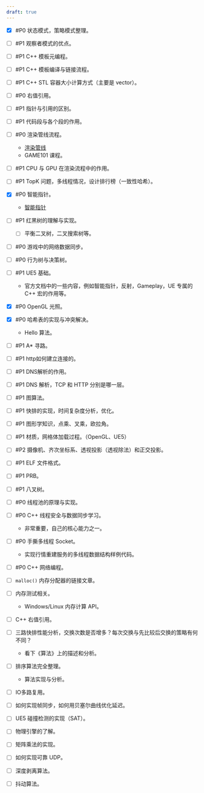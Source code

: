 ```yaml
---
draft: true
---
```

- [x] #P0 状态模式，策略模式整理。
- [ ] #P1 观察者模式的优点。
- [ ] #P1 C++ 模板元编程。
- [ ] #P1 C++ 模板编译与链接流程。
- [ ] #P1 C++ STL 容器大小计算方式（主要是 vector）。
- [ ] #P0 右值引用。
- [ ] #P1 指针与引用的区别。
- [ ] #P1 代码段与各个段的作用。
- [ ] #P0 渲染管线流程。
	- [渲染管线](OpenGL/渲染管线.md)
	- GAME101 课程。
- [ ] #P1 CPU 与 GPU 在渲染流程中的作用。
- [ ] #P1 TopK 问题，多线程情况，设计排行榜（一致性哈希）。
- [x] #P0 智能指针。
	- [智能指针](C++/智能指针.md)
- [ ] #P1 红黑树的理解与实现。
	- [ ] 平衡二叉树，二叉搜索树等。
- [ ] #P0 游戏中的网络数据同步。
- [ ] #P0 行为树与决策树。
- [ ] #P1 UE5 基础。
	- 官方文档中的一些内容，例如智能指针，反射，Gameplay，UE 专属的 C++ 宏的作用等。
- [x] #P0 OpenGL 光照。
- [x] #P0 哈希表的实现与冲突解决。
	- Hello 算法。
- [ ] #P1 A* 寻路。
- [ ] #P1 http如何建立连接的。
- [ ] #P1 DNS解析的作用。
- [ ] #P1 DNS 解析，TCP 和 HTTP 分别是哪一层。
- [ ] #P1 图算法。
- [ ] #P1 快排的实现，时间复杂度分析，优化。
- [ ] #P1 图形学知识，点乘、叉乘，欧拉角。
- [ ] #P1 材质，网格体加载过程。（OpenGL、UE5）
- [ ] #P2 摄像机、齐次坐标系、透视投影（透视除法）和正交投影。
- [ ] #P1 ELF 文件格式。
- [ ] #P1 PRB。
- [ ] #P1 八叉树。
- [ ] #P0 线程池的原理与实现。
- [ ] #P0 C++ 线程安全与数据同步学习。
	- 非常重要，自己的核心能力之一。
- [ ] #P0 手撕多线程 Socket。
	- 实现行情重建服务的多线程数据结构样例代码。
- [ ] #P0 C++ 网络编程。

- [ ] `malloc()` 内存分配器的链接文章。
- [ ] 内存测试相关。
	- Windows/Linux 内存计算 API。
- [ ] C++ 右值引用。
- [ ] 三路快排性能分析，交换次数是否增多？每次交换与先比较后交换的策略有何不同？
	- 看下《算法》上的描述和分析。
- [ ] 排序算法完全整理。
	- 算法实现与分析。

- [ ] IO多路复用。
- [ ] 如何实现帧同步，如何用贝塞尔曲线优化延迟。
- [ ] UE5 碰撞检测的实现（SAT）。
- [ ] 物理引擎的了解。
- [ ] 矩阵乘法的实现。
- [ ] 如何实现可靠 UDP。
- [ ] 深度剥离算法。
- [ ] 抖动算法。
